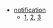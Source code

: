 * [notification](https://github.com/react-component/notification)
  * [1](https://github.com/teodosii/react-notifications-component),
  [2](https://github.com/minhtranite/react-notifications),
  [3](https://github.com/jossmac/react-toast-notifications)
